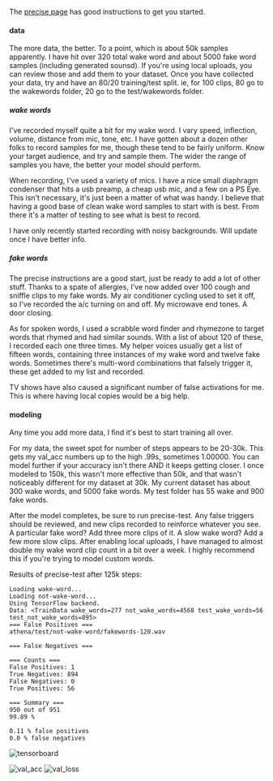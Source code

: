 The [precise page](https://github.com/MycroftAI/mycroft-precise/wiki/Training-your-own-wake-word#how-to-train-your-own-wake-word) has good instructions to get you started.  

#### data

The more data, the better.  To a point, which is about 50k samples apparently.  I have hit over 320 total wake word and about 5000 fake word samples (including generated sounsd).  If you're using local uploads, you can review those and add them to your dataset.  Once you have collected your data, try and have an 80/20 training/test split.  ie, for 100 clips, 80 go to the wakewords folder, 20 go to the test/wakewords folder.

##### wake words

I've recorded myself quite a bit for my wake word.  I vary speed, inflection, volume, distance from mic, tone, etc. I have gotten about a dozen other folks to record samples for me, though these tend to be fairly uniform.  Know your target audience, and try and sample them.  The wider the range of samples you have, the better your model should perform.

When recording, I've used a variety of mics.  I have a nice small diaphragm condenser that hits a usb preamp, a cheap usb mic, and a few on a PS Eye.  This isn't necessary, it's just been a matter of what was handy.  I believe that having a good base of clean wake word samples to start with is best.  From there it's a matter of testing to see what is best to record.

I have only recently started recording with noisy backgrounds.  Will update once I have better info.

##### fake words

The precise instructions are a good start, just be ready to add a lot of other stuff.  Thanks to a spate of allergies, I've now added over 100 cough and sniffle clips to my fake words.  My air conditioner cycling used to set it off, so I've recorded the a/c turning on and off. My microwave end tones.  A door closing.

As for spoken words, I used a scrabble word finder and rhymezone to target words that rhymed and had similar sounds.  With a list of about 120 of these, I recorded each one three times.  My helper voices usually get a list of fifteen words, containing three instances of my wake word and twelve fake words.  Sometimes there's multi-word combinations that falsely trigger it, these get added to my list and recorded.

TV shows have also caused a significant number of false activations for me.  This is where having local copies would be a big help. 

#### modeling

Any time you add more data, I find it's best to start training all over. 

For my data, the sweet spot for number of steps appears to be 20-30k.  This gets my val_acc numbers up to the high .99s, sometimes 1.00000.  You can model further if your accuracy isn't there AND it keeps getting closer.  I once modeled to 150k, this wasn't more effective than 50k, and that wasn't noticeably different for my dataset at 30k. My current dataset has about 300 wake words, and 5000 fake words.  My test folder has 55 wake and 900 fake words.

After the model completes, be sure to run precise-test.  Any false triggers should be reviewed, and new clips recorded to reinforce whatever you see.  A particular fake word? Add three more clips of it.  A slow wake word? Add a few more slow clips. After enabling local uploads, I have managed to almost double my wake word clip count in a bit over a week.  I highly recommend this if you're trying to model custom words.

Results of precise-test after 125k steps:
```
Loading wake-word...
Loading not-wake-word...
Using TensorFlow backend.
Data: <TrainData wake_words=277 not_wake_words=4568 test_wake_words=56 test_not_wake_words=895>
=== False Positives ===
athena/test/not-wake-word/fakewords-120.wav

=== False Negatives ===

=== Counts ===
False Positives: 1
True Negatives: 894
False Negatives: 0
True Positives: 56

=== Summary ===
950 out of 951
99.89 %

0.11 % false positives
0.0 % false negatives
```
![tensorboard](https://github.com/el-tocino/localcroft/blob/master/precise/tf-scaled-precise125ksm.png)

![val_acc](https://github.com/el-tocino/localcroft/blob/master/precise/precise-train.png)
![val_loss](https://github.com/el-tocino/localcroft/blob/master/precise/precise-train2.png)
